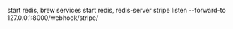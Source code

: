 start 
redis, brew services start redis,
redis-server
stripe listen --forward-to 127.0.0.1:8000/webhook/stripe/
